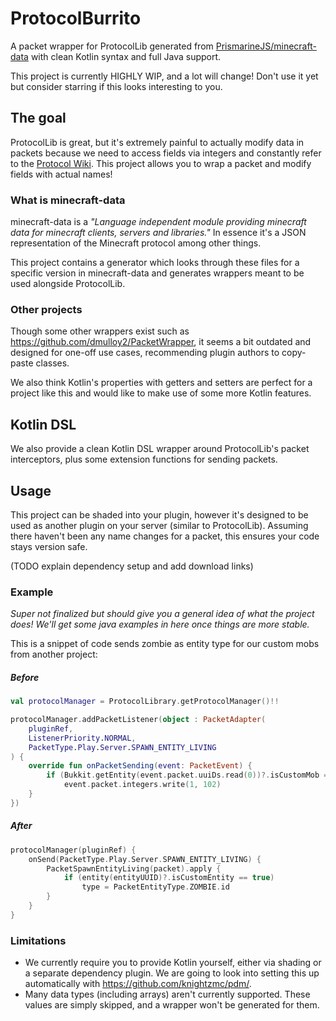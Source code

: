 # ProtocolBurrito

A packet wrapper for ProtocolLib generated from [PrismarineJS/minecraft-data](https://github.com/PrismarineJS/minecraft-data) with clean Kotlin syntax and full Java support.

This project is currently HIGHLY WIP, and a lot will change! Don't use it yet but consider starring if this looks interesting to you.

## The goal

ProtocolLib is great, but it's extremely painful to actually modify data in packets because we need to access fields via integers and constantly refer to the [Protocol Wiki](https://wiki.vg/Protocol). This project allows you to wrap a packet and modify fields with actual names!

### What is minecraft-data

minecraft-data is a *"Language independent module providing minecraft data for minecraft clients, servers and libraries."* In essence it's a JSON representation of the Minecraft protocol among other things.

This project contains a generator which looks through these files for a specific version in minecraft-data and generates wrappers meant to be used alongside ProtocolLib.

### Other projects

Though some other wrappers exist such as https://github.com/dmulloy2/PacketWrapper, it seems a bit outdated and designed for one-off use cases, recommending plugin authors to copy-paste classes.

We also think Kotlin's properties with getters and setters are perfect for a project like this and would like to make use of some more Kotlin features.

## Kotlin DSL

We also provide a clean Kotlin DSL wrapper around ProtocolLib's packet interceptors, plus some extension functions for sending packets. 

## Usage

This project can be shaded into your plugin, however it's designed to be used as another plugin on your server (similar to ProtocolLib). Assuming there haven't been any name changes for a packet, this ensures your code stays version safe.

(TODO explain dependency setup and add download links)

### Example

*Super not finalized but should give you a general idea of what the project does! We'll get some java examples in here once things are more stable.*

This is a snippet of code sends zombie as entity type for our custom mobs from another project:

##### Before

```kotlin
val protocolManager = ProtocolLibrary.getProtocolManager()!!

protocolManager.addPacketListener(object : PacketAdapter(
    pluginRef,
    ListenerPriority.NORMAL,
    PacketType.Play.Server.SPAWN_ENTITY_LIVING
) {
    override fun onPacketSending(event: PacketEvent) {
        if (Bukkit.getEntity(event.packet.uuiDs.read(0))?.isCustomMob == true)
            event.packet.integers.write(1, 102)
    }
})
```

##### After

```kotlin
protocolManager(pluginRef) {
    onSend(PacketType.Play.Server.SPAWN_ENTITY_LIVING) {
        PacketSpawnEntityLiving(packet).apply {
            if (entity(entityUUID)?.isCustomEntity == true)
                type = PacketEntityType.ZOMBIE.id
        }
    }
}
```

### Limitations

- We currently require you to provide Kotlin yourself, either via shading or a separate dependency plugin. We are going to look into setting this up automatically with https://github.com/knightzmc/pdm/.
- Many data types (including arrays) aren't currently supported. These values are simply skipped, and a wrapper won't be generated for them.
